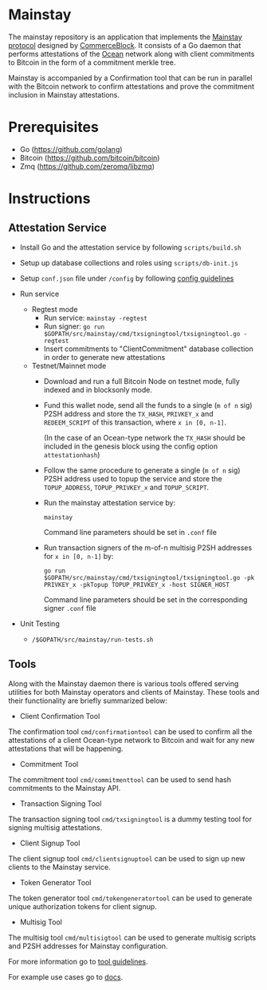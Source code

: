 # Mainstay
The mainstay repository is an application that implements the [Mainstay protocol](https://www.commerceblock.com/wp-content/uploads/2018/03/commerceblock-mainstay-whitepaper.pdf) designed by [CommerceBlock](https://www.commerceblock.com). It consists of a Go daemon that performs attestations of the [Ocean](https://github.com/commerceblock/ocean) network along with client commitments to Bitcoin in the form of a commitment merkle tree.

Mainstay is accompanied by a Confirmation tool that can be run in parallel with the Bitcoin network to confirm attestations and prove the commitment inclusion in Mainstay attestations.

# Prerequisites
* Go (https://github.com/golang)
* Bitcoin (https://github.com/bitcoin/bitcoin)
* Zmq (https://github.com/zeromq/libzmq)

# Instructions

## Attestation Service

- Install Go and the attestation service by following `scripts/build.sh`

- Setup up database collections and roles using `scripts/db-init.js`

- Setup `conf.json` file under `/config` by following [config guidelines](/config/README.md)

- Run service
    - Regtest mode
        - Run service: `mainstay -regtest`
        - Run signer: `go run $GOPATH/src/mainstay/cmd/txsigningtool/txsigningtool.go -regtest`
        - Insert commitments to "ClientCommitment" database collection in order to generate new attestations
    - Testnet/Mainnet mode
        - Download and run a full Bitcoin Node on testnet mode, fully indexed and in blocksonly mode.

        - Fund this wallet node, send all the funds to a single (`m of n` sig) P2SH address and store the `TX_HASH`, `PRIVKEY_x` and `REDEEM_SCRIPT` of this transaction, where `x in [0, n-1]`.

            (In the case of an Ocean-type network the `TX_HASH` should be included in the genesis block using the config option `attestationhash`)

        - Follow the same procedure to generate a single (`m of n` sig) P2SH address used to topup the service and store the `TOPUP_ADDRESS`, `TOPUP_PRIVKEY_x` and `TOPUP_SCRIPT`.

        - Run the mainstay attestation service by:

            `mainstay`

            Command line parameters should be set in `.conf` file

        - Run transaction signers of the m-of-n multisig P2SH addresses for `x in [0, n-1]` by:

            `go run $GOPATH/src/mainstay/cmd/txsigningtool/txsigningtool.go -pk PRIVKEY_x -pkTopup TOPUP_PRIVKEY_x -host SIGNER_HOST`

            Command line parameters should be set in the corresponding signer `.conf` file


- Unit Testing
    - `/$GOPATH/src/mainstay/run-tests.sh`

## Tools

Along with the Mainstay daemon there is various tools offered serving utilities for both Mainstay operators and clients of Mainstay. These tools and their functionality are briefly summarized below:

- Client Confirmation Tool

The confirmation tool `cmd/confirmationtool` can be used to confirm all the attestations of a client Ocean-type network to Bitcoin and wait for any new attestations that will be happening.

- Commitment Tool

The commitment tool `cmd/commitmenttool` can be used to send hash commitments to the Mainstay API.

- Transaction Signing Tool

The transaction signing tool `cmd/txsigningtool` is a dummy testing tool for signing multisig attestations.

- Client Signup Tool

The client signup tool `cmd/clientsignuptool` can be used to sign up new clients to the Mainstay service.

- Token Generator Tool

The token generator tool `cmd/tokengeneratortool` can be used to generate unique authorization tokens for client signup.

- Multisig Tool

The multisig tool `cmd/multisigtool` can be used to generate multisig scripts and P2SH addresses for Mainstay configuration.

For more information go to [tool guidelines](/cmd/README.md).

For example use cases go to [docs](/docs).

